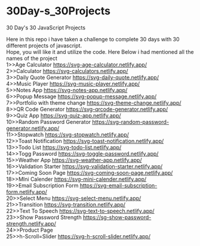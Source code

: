 # 30Day-s_30Projects

30 Day's 30 JavaScript Projects

Here in this repo i have taken a challenge to complete 30 days with 30 different projects of javascript.</br>
Hope, you will like it and utilize the code.
Here Below i had mentioned all the names of the project</br>
1>>Age Calculator https://svg-age-calculator.netlify.app/</br>
2>>Calculator https://svg-calculators.netlify.app/</br>
3>>Daily Quote Generator https://svg-daily-quote.netlify.app/</br>
4>>Music Player https://svg-music-player.netlify.app/</br>
5>>Notes App https://svg-notes-app.netlify.app/</br>
6>>Popup Message https://svg-popup-message.netlify.app/</br>
7>>Portfolio with theme change https://svg-theme-change.netlify.app/</br>
8>>QR Code Generator https://svg-qrcode-generator.netlify.app/</br>
9>>Quiz App https://svg-quiz-app.netlify.app/</br>
10>>Random Password Generator https://svg-random-password-generator.netlify.app/</br>
11>>Stopwatch https://svg-stopwatch.netlify.app/</br>
12>>Toast Notification https://svg-toast-notification.netlify.app/</br>
13>>Todo List https://svg-todo-list.netlify.app/</br>
14>>Togg Password https://svg-toggle-password.netlify.app/</br>
15>>Weather App https://svg-weather-app.netlify.app/</br>
16>>Validation Starter https://svg-validation-starter.netlify.app/</br>
17>>Coming Soon Page https://svg-coming-soon-page.netlify.app/</br>
18>>MIni Calender https://svg-mini-calender.netlify.app/</br>
19>>Email Subscription Form https://svg-email-subscription-form.netlify.app/</br>
20>>Select Menu https://svg-select-menu.netlify.app/</br>
21>>Transition https://svg-transition.netlify.app/</br>
22>>Text To Speech https://svg-text-to-speech.netlify.app/</br>
23>>Show Password Strength https://sg-show-password-strength.netlify.app/</br>
24>>Product Page</br>
25>>h-Scroll=Slider https://svg-h-scroll-slider.netlify.app/</br>
